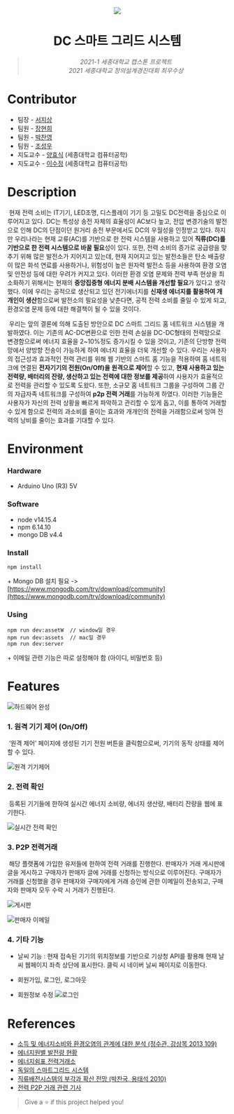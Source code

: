 <div align="center"><img src="https://user-images.githubusercontent.com/77145383/122884593-465dfb80-d379-11eb-89ae-c42852185212.png"></div>

<h1 align="center">DC 스마트 그리드 시스템</h1>

><p align="center"><i>2021-1 세종대학교 캡스톤 프로젝트<br>2021 세종대학교 창의설계경진대회 최우수상</i></p>

# Contributor
- 팀장 - [서지상](https://github.com/dovigod)
- 팀원 - [장현희](https://github.com/Huey-J)
- 팀원 - [박찬영](https://github.com/U-WangE)
- 팀원 - [조성우](https://github.com/whtjtjddn)
- 지도교수 - [양효식](http://home.sejong.ac.kr/~hsyang) (세종대학교 컴퓨터공학)
- 지도교수 - [이수정](http://home.sejong.ac.kr/~soojeonglee) (세종대학교 컴퓨터공학)

# Description
&nbsp;현재 전력 소비는 IT기기, LED조명, 디스플레이 기기 등 고밀도 DC전력을 중심으로 이루어지고 있다. DC는 특성상 송전 자체의 효율성이 AC보다 높고, 전압 변경기술의 발전으로 인해 DC의 단점이던 원거리 송전 부문에서도 DC의 우월성을 인정받고 있다. 하지만 우리나라는 현재 교류(AC)를 기반으로 한 전력 시스템을 사용하고 있어 **직류(DC)를 기반으로 한 전력 시스템으로 바꿀 필요**성이 있다. 또한, 전력 소비의 증가로 공급량을 맞추기 위해 많은 발전소가 지어지고 있는데, 현재 지어지고 있는 발전소들은 탄소 배출량이 많은 화석 연료를 사용하거나, 위험성이 높은 원자력 발전소 등을 사용하여 환경 오염 및 안전성 등에 대한 우려가 커지고 있다. 이러한 환경 오염 문제와 전력 부족 현상을 최소화하기 위해서는 현재의 **중앙집중형 에너지 분배 시스템을 개선할 필요**가 있다고 생각했다. 이에 우리는 공적으로 생산되고 있던 전기에너지를 **신재생 에너지를 활용하여 개개인이 생산**함으로써 발전소의 필요성을 낮춘다면, 공적 전력 소비를 줄일 수 있게 되고, 환경오염 문제 등에 대한 해결책이 될 수 있을 것이다.

&nbsp;우리는 앞의 결론에 의해 도출된 방안으로 DC 스마트 그리드 홈 네트워크 시스템을 개발하였다. 이는 기존의 AC-DC변환으로 인한 전력 손실을 DC-DC형태의 전력망으로 변경함으로써 에너지 효율을 2~10%정도 증가시킬 수 있을 것이고, 기존의 단방향 전력망에서 양방향 전송이 가능하게 하여 에너지 효율을 더욱 개선할 수 있다. 우리는 사용자의 접근성과 효과적인 전력 관리를 위해 웹 기반의 스마트 홈 기능을 적용하여 홈 네트워크에 연결된 **전자기기의 전원(On/Off)을 원격으로 제어**할 수 있고, **현재 사용하고 있는 전력량, 배터리의 잔량, 생산하고 있는 전력에 대한 정보를 제공**하여 사용자가 효율적으로 전력을 관리할 수 있도록 도왔다. 또한, 소규모 홈 네트워크 그룹을 구성하여 그룹 간의 자급자족 네트워크를 구성하여 **p2p 전력 거래**를 가능하게 하였다. 이러한 기능들은 사용자가 자신의 전력 상황을 빠르게 파악하고 관리할 수 있게 돕고, 이를 통하여 거래할 수 있게 함으로 전력의 과소비를 줄이는 효과와 개개인의 전력을 거래함으로써 잉여 전력의 낭비를 줄이는 효과를 기대할 수 있다.
 
# Environment
### Hardware

- Arduino Uno (R3) 5V

### Software

- node v14.15.4
- npm 6.14.10
- mongo DB v4.4

### Install
```
npm install
```
\+ Mongo DB 설치 필요 -> [https://www.mongodb.com/try/download/community](https://www.mongodb.com/try/download/community)

### Using
```
npm run dev:assetW	// window일 경우
npm run dev:assets	// mac일 경우
npm run dev:server
```
\+ 이메일 관련 기능은 따로 설정해야 함 (아이디, 비밀번호 등)

# Features

![하드웨어 완성](https://user-images.githubusercontent.com/77145383/122895659-4b27ad00-d383-11eb-8db0-76ec2fe08665.jpg)

### 1. 원격 기기 제어 (On/Off)
&nbsp;‘원격 제어’ 페이지에 생성된 기기 전원 버튼을 클릭함으로써, 기기의 동작 상태를 제어할 수 있다.

![원격 기기제어](https://user-images.githubusercontent.com/77145383/122898756-1b2dd900-d386-11eb-9eeb-4575872d154c.jpg)

### 2. 전력 확인
&nbsp;등록된 기기들에 한하여 실시간 에너지 소비량, 에너지 생산량, 배터리 잔량을 웹에 표기한다.

![실시간 전력 확인](https://user-images.githubusercontent.com/77145383/122898747-18cb7f00-d386-11eb-99b5-d8110ae7e38a.jpg)

### 3. P2P 전력거래
&nbsp;해당 플랫폼에 가입한 유저들에 한하여 전력 거래를 진행한다. 판매자가 거래 게시판에 글을 게시하고 구매자가 판매자 글에 거래를 신청하는 방식으로 이루어진다. 구매자가 거래를 신청했을 경우 판매자와 구매자에게 거래 승인에 관한 이메일이 전송되고, 구매자와 판매자 모두 수락 시 거래가 진행된다.

![게시판](https://user-images.githubusercontent.com/77145383/122898717-10734400-d386-11eb-9d8e-98d240bee7c3.jpg)

![판매자 이메일](https://user-images.githubusercontent.com/77145383/122898739-15d08e80-d386-11eb-8060-bbf1f79ede1d.jpg)

### 4. 기타 기능
- 날씨 기능 : 현재 접속된 기기의 위치정보를 기반으로 기상청 API를 활용해 현재 날씨 웹페이지 좌측 상단에 표시한다. 클릭 시 네이버 날씨 페이지로 이동한다.

- 회원가입, 로그인, 로그아웃

- 회원정보 수정
![로그인](https://user-images.githubusercontent.com/77145383/122900312-89bf6680-d387-11eb-8a08-d5209997cafa.png)



# References
- [소득 및 에너지소비와 환경오염의 관계에 대한 분석 (정수관, 강상목 2013 109)](https://www.kei.re.kr/elibList.es?mid=a10103010000&elibName=environmentalpolicy&act=view&c_id=699011)
- [에너지원별 발전량 현황](https://www.index.go.kr/potal/main/EachDtlPageDetail.do?idx_cd=1339)
- [에너지쉼표 전력거래소](https://dr.kmos.kr/nx/nxIndex.do)
- [독일의 스마트그리드 시스템](https://link.springer.com/chapter/10.1007/978-3-658-08463-9_4)
- [직류배전시스템의 부각과 확산 전망 (박찬국, 용태석 2010)](https://www.itfind.or.kr/admin/getFile2.htm?identifier=02-001-100413-000030)
- [전력 P2P 거래 관련 기사](https://renewableenergyfollowers.org/2766)


> Give a ⭐️ if this project helped you!
